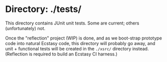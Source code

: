 # Directory: ./tests/ #

This directory contains JUnit unit tests. Some are current; others (unfortunately) not.

Once the "reflection" project (WIP) is done, and as we boot-strap prototype code into natural Ecstasy code, this directory will probably go away, and unit + functional tests will be created in the `./xsrc/` directory instead. (Reflection is required to build an Ecstasy CI harness.)
